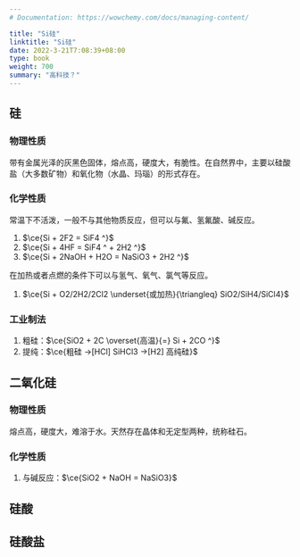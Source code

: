 ```yaml
---
# Documentation: https://wowchemy.com/docs/managing-content/

title: "Si硅"
linktitle: "Si硅"
date: 2022-3-21T7:08:39+08:00
type: book
weight: 700
summary: "高科技？"
---
```


## 硅

### 物理性质

带有金属光泽的灰黑色固体，熔点高，硬度大，有脆性。在自然界中，主要以硅酸盐（大多数矿物）和氧化物（水晶、玛瑙）的形式存在。

### 化学性质

常温下不活泼，一般不与其他物质反应，但可以与氟、氢氟酸、碱反应。

1. $\ce{Si + 2F2 = SiF4 ^}$
2. $\ce{Si + 4HF = SiF4 ^ + 2H2 ^}$
3. $\ce{Si + 2NaOH + H2O = NaSiO3 + 2H2 ^}$

在加热或者点燃的条件下可以与氢气、氧气、氯气等反应。

1. $\ce{Si + O2/2H2/2Cl2 \underset{或加热}{\triangleq} SiO2/SiH4/SiCl4}$

### 工业制法

1. 粗硅：$\ce{SiO2 + 2C \overset{高温}{=} Si + 2CO ^}$
2. 提纯：$\ce{粗硅 ->[HCl] SiHCl3 ->[H2] 高纯硅}$

## 二氧化硅

### 物理性质

熔点高，硬度大，难溶于水。天然存在晶体和无定型两种，统称硅石。

### 化学性质

1. 与碱反应：$\ce{SiO2 + NaOH = NaSiO3}$

## 硅酸

## 硅酸盐
